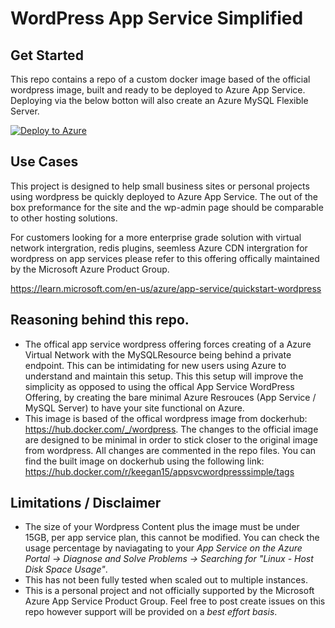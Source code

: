 # WordPress App Service Simplified

## Get Started

This repo contains a repo of a custom docker image based of the official wordpress image, built and ready to be deployed to Azure App Service. Deploying via the below botton will also create an Azure MySQL Flexible Server. 

[![Deploy to Azure](https://aka.ms/deploytoazurebutton)](https://portal.azure.com/#create/Microsoft.Template/uri/https%3A%2F%2Fwordpressimplified.blob.core.windows.net%2Fapp-svc-wordpress-simplified-json%2Fmain.json)

## Use Cases
This project is designed to help small business sites or personal projects using wordpress be quickly deployed to Azure App Service. The out of the box preformance for the site and the wp-admin page should be comparable to other hosting solutions.

For customers looking for a more enterprise grade solution with virtual network intergration, redis plugins, seemless Azure CDN  intergration for wordpress on app services please refer to this offering offically maintained by the Microsoft Azure Product Group.

https://learn.microsoft.com/en-us/azure/app-service/quickstart-wordpress 

## Reasoning behind this repo. 
- The offical app service wordpress offering forces creating of a Azure Virtual Network with the MySQLResource being behind a private endpoint. This can be intimidating for new users using Azure to understand and maintain this setup. This this setup will improve the simplicity as opposed to using the offical App Service WordPress Offering, by creating the bare minimal Azure Resrouces (App Service / MySQL Server) to have your site functional on Azure. 
-  This image is based of the offical wordpress image from dockerhub: https://hub.docker.com/_/wordpress. The changes to the official image are designed to be minimal in order to stick closer to the original image from wordpress. All changes are commented in the repo files. You can find the built image on dockerhub using the following link: https://hub.docker.com/r/keegan15/appsvcwordpresssimple/tags

## Limitations / Disclaimer
- The size of your Wordpress Content plus the image must be under 15GB, per app service plan, this cannot be modified. You can check the usage percentage by naviagating to your *App Service on the Azure Portal -> Diagnose and Solve Problems -> Searching for "Linux - Host Disk Space Usage"*.  
- This has not been fully tested when scaled out to multiple instances. 
- This is a personal project and not officially supported by the Microsoft Azure App Service Product Group. Feel free to post create issues on this repo however support will be provided on a *best effort basis*.







